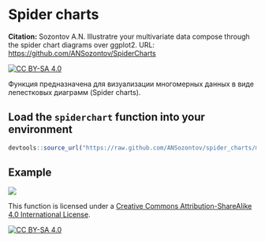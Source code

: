 # Spider charts 

**Citation:** Sozontov A.N. Illustratre your multivariate data compose through the spider chart diagrams over ggplot2. URL: https://github.com/ANSozontov/SpiderCharts

[![CC BY-SA 4.0][cc-by-sa-shield]][cc-by-sa]

Функция предназначена для визуализации многомерных данных в виде лепестковых диаграмм (Spider charts).

## Load the `spiderchart` function into your environment

``` r
devtools::source_url("https://raw.github.com/ANSozontov/spider_charts/master/spider_charts.R")
```

## Example 

<img src="https://raw.githubusercontent.com/ANSozontov/spider_charts/main/example.svg">

This function is licensed under a
[Creative Commons Attribution-ShareAlike 4.0 International License][cc-by-sa].

[![CC BY-SA 4.0][cc-by-sa-image]][cc-by-sa]

[cc-by-sa]: http://creativecommons.org/licenses/by-sa/4.0/
[cc-by-sa-image]: https://licensebuttons.net/l/by-sa/4.0/88x31.png
[cc-by-sa-shield]: https://img.shields.io/badge/License-CC%20BY--SA%204.0-lightgrey.svg

